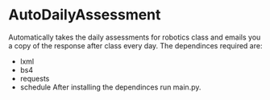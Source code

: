 # AutoDailyAssessment
 Automatically takes the daily assessments for robotics class and emails you a copy of the response after class every day.
 The dependinces required are:
  - lxml
  - bs4
  - requests
  - schedule
 After installing the dependinces run main.py.
